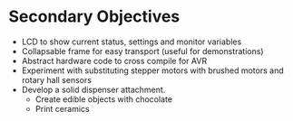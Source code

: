 Secondary Objectives
====================

- LCD to show current status, settings and monitor variables
- Collapsable frame for easy transport (useful for demonstrations)
- Abstract hardware code to cross compile for AVR
- Experiment with substituting stepper motors with  brushed motors and rotary hall sensors 
- Develop a solid dispenser attachment.
	- Create edible objects with chocolate
	- Print ceramics
